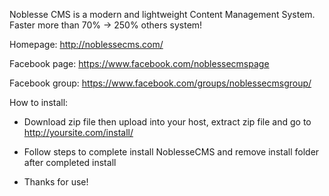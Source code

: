 Noblesse CMS is a modern and lightweight Content Management System. Faster more than 70% -> 250% others system!

Homepage: http://noblessecms.com/

Facebook page: https://www.facebook.com/noblessecmspage

Facebook group: https://www.facebook.com/groups/noblessecmsgroup/

How to install:

- Download zip file then upload into your host, extract zip file and go to http://yoursite.com/install/

- Follow steps to complete install NoblesseCMS and remove install folder after completed install

- Thanks for use!

